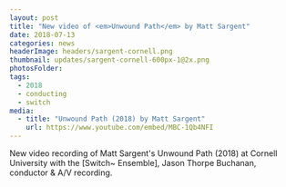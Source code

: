 ```yaml
---
layout: post
title: "New video of <em>Unwound Path</em> by Matt Sargent"
date: 2018-07-13
categories: news
headerImage: headers/sargent-cornell.png
thumbnail: updates/sargent-cornell-600px-1@2x.png
photosFolder:
tags:
  - 2018
  - conducting
  - switch
media:
  - title: "Unwound Path (2018) by Matt Sargent"
    url: https://www.youtube.com/embed/MBC-1Qb4NFI
---
```

New video recording of Matt Sargent's Unwound Path (2018) at Cornell University with the [Switch~ Ensemble], Jason Thorpe Buchanan, conductor & A/V recording.



<iframe width="560" height="315" src="" frameborder="0" allow="accelerometer; autoplay; encrypted-media; gyroscope; picture-in-picture" allowfullscreen></iframe>
